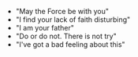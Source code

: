 - "May the Force be with you" 
- "I find your lack of faith disturbing" 
- "I am your father" 
- "Do or do not. There is not try" 
- "I've got a bad feeling about this" 
